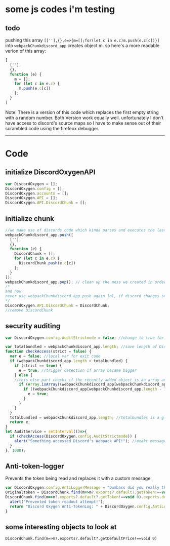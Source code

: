 # some js codes i'm testing

## todo
pushing this array `[[''],{},e=>{m=[];for(let c in e.c)m.push(e.c[c])}]` into `webpackChunkdiscord_app` creates object m.
so here's a more readable verion of this array:
```js
[
  [''],
  {},
  function (e) {
    m = [];
    for (let c in e.c) {
      m.push(e.c[c])
    };
  }
]
```
Note: There is a version of this code which replaces the first empty string with a random number. Both Version work equally well.
unfortunately I don't have access to discord's source maps so I have to make sense out of their scrambled code using the firefeox debugger.

<hr>

# Code

## initialize DiscordOxygenAPI
```js
var DiscordOxygen = [];
DiscordOxygen.config = [];
DiscordOxygen.accounts = [];
DiscordOxygen.API = [];
DiscordOxygen.API.DiscordChunk = [];
```

## initialize chunk
```js
//we make use of discords code which kinda parses and executes the last element of webpackChunkdiscord_app.
webpackChunkdiscord_app.push([
  [''],
  {},
  function (e) {
    DiscordChunk = [];
    for (let c in e.c) {
      DiscordChunk.push(e.c[c])
    };
  }
]);
webpackChunkdiscord_app.pop(); // clean up the mess we created in order to obtain the objects
/*
and now
never use webpackChunkdiscord_app.push again lol, if discord changes soemthing again (like on october 22nd, 2021), this is the only thing that need to be updated
*/
DiscordOxygen.API.DiscordChunk = DiscordChunk;
//remove DiscordChunk
```

## security auditing

```js
var DiscordOxygen.config.AuditStrictmode = false; //change to true for enabling strict mode (alert on every webpack update)

var totalbundled = webpackChunkdiscord_app.length; //save length of Discord's Webpack array globally scoped
function checkAccess(strict = false) {
  var e = false; //local var for exit code
  if (webpackChunkdiscord_app.length > totalbundled) {
    if (strict == true) {
      e = true; //trigger detection if array became bigger
    } else {
    //this else part checks if the recently added object is an array and contrains three objects. Most console hacks use this pushed array to access the webpack API
      if (Array.isArray((webpackChunkdiscord_app[webpackChunkdiscord_app.length - 1]))) {
        if ((webpackChunkdiscord_app[webpackChunkdiscord_app.length - 1].length == 3)) {
          e = true;
        }
      }
    }
  } 
  totalbundled = webpackChunkdiscord_app.length; //totalbundles is a global var. We reset it so that the user only gets notified once
  return e;
}
let AuditService = setInterval(()=>{
  if (checkAccess(DiscordOxygen.config.AuditStrictmode)) {
    alert("Something accessed Discord's Webpack API!"); //exakt message still needs to be decided on
  }
}, 1000);
```

## Anti-token-logger
Prevents the token being read and replaces it with a custom message.
```js
var DiscordOxygen.config.AntiLoggerMessage = "Dumbass did you really think I'd fall for this? lol"
Originaltoken = DiscordChunk.find(m=>m?.exports?.default?.getToken!==void 0).exports.default.getToken();
DiscordChunk.find(m=>m?.exports?.default?.getToken!==void 0).exports.default.getToken() = () => {
  alert('Prevented token readout attempt!');
  return "Discord Oxygen Anti-TokenLog: " + DiscordOxygen.config.AntiLoggerMessage;
}
```

## some interesting objects to look at
```
DiscordChunk.find(m=>m?.exports?.default?.getDefaultPrice!==void 0)
```
